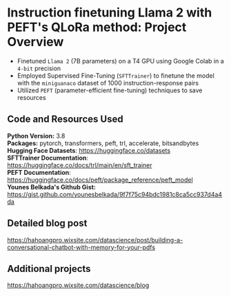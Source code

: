 # Instruction finetuning Llama 2 with PEFT's QLoRa method: Project Overview
- Finetuned ``Llama 2`` (7B parameters) on a T4 GPU using Google Colab in a ``4-bit`` precision 
- Employed Supervised Fine-Tuning (``SFTTrainer``) to finetune the model with the ``miniguanaco`` dataset of 1000 instruction-response pairs 
- Utilized ``PEFT`` (parameter-efficient fine-tuning) techniques to save resources

## Code and Resources Used
**Python Version:** 3.8 <br>
**Packages:** pytorch, transformers, peft, trl, accelerate, bitsandbytes <br>
**Hugging Face Datasets**: https://huggingface.co/datasets <br>
**SFTTrainer Documentation**: https://huggingface.co/docs/trl/main/en/sft_trainer <br>
**PEFT Documentation**: https://huggingface.co/docs/peft/package_reference/peft_model <br>
**Younes Belkada's Github Gist:** https://gist.github.com/younesbelkada/9f7f75c94bdc1981c8ca5cc937d4a4da

## Detailed blog post
https://hahoangpro.wixsite.com/datascience/post/building-a-conversational-chatbot-with-memory-for-your-pdfs

## Additional projects
https://hahoangpro.wixsite.com/datascience/blog
